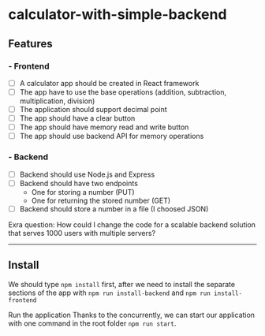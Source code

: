# calculator-with-simple-backend

## Features

### - Frontend 
- [ ] A calculator app should be created in React framework  
- [ ] The app have to use the base operations (addition, subtraction, multiplication, division)  
- [ ] The application should support decimal point  
- [ ] The app should have a clear button  
- [ ] The app should have memory read and write button  
- [ ] The app should use backend API for memory operations

### - Backend
- [ ] Backend should use Node.js and Express
- [ ] Backend should have two endpoints
    - One for storing a number (PUT)
    - One for returning the stored number (GET)
- [ ] Backend should store a number in a file (I choosed JSON)

Exra question: 
How could I change the code for a scalable backend solution that serves 1000 users with multiple servers?

---

## Install
We should type `npm install` first, after we need to install the separate sections of the app with `npm run install-backend` and `npm run install-frontend`


Run the application
Thanks to the concurrently, we can start our application with one command in the root folder `npm run start`.


